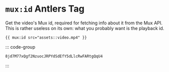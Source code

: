 # `mux:id` <Badge type="info">Antlers Tag</Badge>

Get the video's Mux id, required for fetching info about it from the Mux API.
This is rather useless on its own: what you probably want is the playback id.

```antlers
{{ mux:id src="assets::video.mp4" }}
```

::: code-group

```text [Output]
8jd7M77xQgf2NzuocJRPYdSdEfY5dLlcRwFARtgQqU4
```

:::
